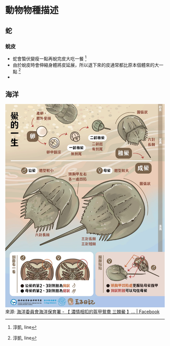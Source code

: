 # 動物物種描述

## 蛇

### 蛻皮

- 蛇會蟄伏變瘦一點再蛻完皮大吃一餐 [^1]
- 由於蛻皮時會伸縮身體將皮延展，所以退下來的皮通常都比原本個體來的大一點 [^1]
- 
## 海洋

![hourceshoe-crab](../assets/nature/horseshoe-crab.jpg)
來源: [海洋委員會海洋保育署 - 【 濃情相扣的盔甲鴛鴦 三棘鱟 】... | Facebook](https://www.facebook.com/ocaoactaiwan/posts/pfbid02jhTgCTcEEofe8zV6pARNV6iMiPbJVwTFk9ModSnDZ3xJ77kJniZmRTBdcEk2K5BFl)


[^1]: 淳凱, line
